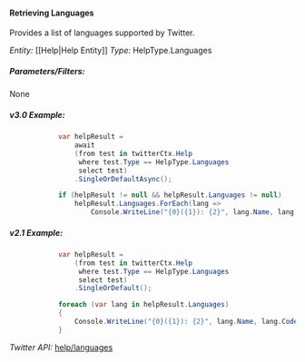 #### Retrieving Languages

Provides a list of languages supported by Twitter.

*Entity:* [[Help|Help Entity]]
*Type:* HelpType.Languages

##### Parameters/Filters:

None

##### v3.0 Example:

```c#
            var helpResult =
                await
                (from test in twitterCtx.Help
                 where test.Type == HelpType.Languages
                 select test)
                .SingleOrDefaultAsync();

            if (helpResult != null && helpResult.Languages != null)
                helpResult.Languages.ForEach(lang => 
                    Console.WriteLine("{0}({1}): {2}", lang.Name, lang.Code, lang.Status));
```

##### v2.1 Example:

```c#
            var helpResult =
                (from test in twitterCtx.Help
                 where test.Type == HelpType.Languages
                 select test)
                .SingleOrDefault();

            foreach (var lang in helpResult.Languages)
            {
                Console.WriteLine("{0}({1}): {2}", lang.Name, lang.Code, lang.Status);
            }
```

*Twitter API:* [help/languages](https://developer.twitter.com/en/docs/developer-utilities/supported-languages/api-reference/get-help-languages)